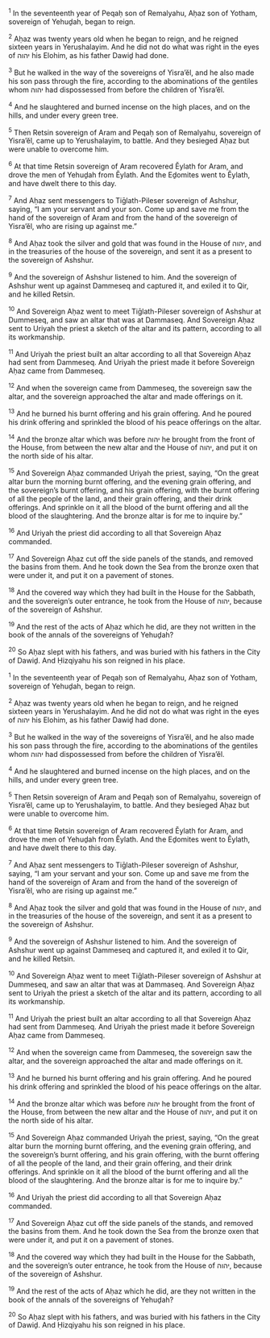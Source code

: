 <sup>1</sup> In the seventeenth year of Peqaḥ son of Remalyahu, Aḥaz son of Yotham, sovereign of Yehuḏah, began to reign.

<sup>2</sup> Aḥaz was twenty years old when he began to reign, and he reigned sixteen years in Yerushalayim. And he did not do what was right in the eyes of יהוה his Elohim, as his father Dawiḏ had done.

<sup>3</sup> But he walked in the way of the sovereigns of Yisra’ĕl, and he also made his son pass through the fire, according to the abominations of the gentiles whom יהוה had dispossessed from before the children of Yisra’ĕl.

<sup>4</sup> And he slaughtered and burned incense on the high places, and on the hills, and under every green tree.

<sup>5</sup> Then Retsin sovereign of Aram and Peqaḥ son of Remalyahu, sovereign of Yisra’ĕl, came up to Yerushalayim, to battle. And they besieged Aḥaz but were unable to overcome him.

<sup>6</sup> At that time Retsin sovereign of Aram recovered Ĕylath for Aram, and drove the men of Yehuḏah from Ĕylath. And the Eḏomites went to Ĕylath, and have dwelt there to this day.

<sup>7</sup> And Aḥaz sent messengers to Tiḡlath-Pileser sovereign of Ashshur, saying, “I am your servant and your son. Come up and save me from the hand of the sovereign of Aram and from the hand of the sovereign of Yisra’ĕl, who are rising up against me.”

<sup>8</sup> And Aḥaz took the silver and gold that was found in the House of יהוה, and in the treasuries of the house of the sovereign, and sent it as a present to the sovereign of Ashshur.

<sup>9</sup> And the sovereign of Ashshur listened to him. And the sovereign of Ashshur went up against Dammeseq and captured it, and exiled it to Qir, and he killed Retsin.

<sup>10</sup> And Sovereign Aḥaz went to meet Tiḡlath-Pileser sovereign of Ashshur at Dummeseq, and saw an altar that was at Dammaseq. And Sovereign Aḥaz sent to Uriyah the priest a sketch of the altar and its pattern, according to all its workmanship.

<sup>11</sup> And Uriyah the priest built an altar according to all that Sovereign Aḥaz had sent from Dammeseq. And Uriyah the priest made it before Sovereign Aḥaz came from Dammeseq.

<sup>12</sup> And when the sovereign came from Dammeseq, the sovereign saw the altar, and the sovereign approached the altar and made offerings on it.

<sup>13</sup> And he burned his burnt offering and his grain offering. And he poured his drink offering and sprinkled the blood of his peace offerings on the altar.

<sup>14</sup> And the bronze altar which was before יהוה he brought from the front of the House, from between the new altar and the House of יהוה, and put it on the north side of his altar.

<sup>15</sup> And Sovereign Aḥaz commanded Uriyah the priest, saying, “On the great altar burn the morning burnt offering, and the evening grain offering, and the sovereign’s burnt offering, and his grain offering, with the burnt offering of all the people of the land, and their grain offering, and their drink offerings. And sprinkle on it all the blood of the burnt offering and all the blood of the slaughtering. And the bronze altar is for me to inquire by.”

<sup>16</sup> And Uriyah the priest did according to all that Sovereign Aḥaz commanded.

<sup>17</sup> And Sovereign Aḥaz cut off the side panels of the stands, and removed the basins from them. And he took down the Sea from the bronze oxen that were under it, and put it on a pavement of stones.

<sup>18</sup> And the covered way which they had built in the House for the Sabbath, and the sovereign’s outer entrance, he took from the House of יהוה, because of the sovereign of Ashshur.

<sup>19</sup> And the rest of the acts of Aḥaz which he did, are they not written in the book of the annals of the sovereigns of Yehuḏah?

<sup>20</sup> So Aḥaz slept with his fathers, and was buried with his fathers in the City of Dawiḏ. And Ḥizqiyahu his son reigned in his place.

<sup>1</sup> In the seventeenth year of Peqaḥ son of Remalyahu, Aḥaz son of Yotham, sovereign of Yehuḏah, began to reign.

<sup>2</sup> Aḥaz was twenty years old when he began to reign, and he reigned sixteen years in Yerushalayim. And he did not do what was right in the eyes of יהוה his Elohim, as his father Dawiḏ had done.

<sup>3</sup> But he walked in the way of the sovereigns of Yisra’ĕl, and he also made his son pass through the fire, according to the abominations of the gentiles whom יהוה had dispossessed from before the children of Yisra’ĕl.

<sup>4</sup> And he slaughtered and burned incense on the high places, and on the hills, and under every green tree.

<sup>5</sup> Then Retsin sovereign of Aram and Peqaḥ son of Remalyahu, sovereign of Yisra’ĕl, came up to Yerushalayim, to battle. And they besieged Aḥaz but were unable to overcome him.

<sup>6</sup> At that time Retsin sovereign of Aram recovered Ĕylath for Aram, and drove the men of Yehuḏah from Ĕylath. And the Eḏomites went to Ĕylath, and have dwelt there to this day.

<sup>7</sup> And Aḥaz sent messengers to Tiḡlath-Pileser sovereign of Ashshur, saying, “I am your servant and your son. Come up and save me from the hand of the sovereign of Aram and from the hand of the sovereign of Yisra’ĕl, who are rising up against me.”

<sup>8</sup> And Aḥaz took the silver and gold that was found in the House of יהוה, and in the treasuries of the house of the sovereign, and sent it as a present to the sovereign of Ashshur.

<sup>9</sup> And the sovereign of Ashshur listened to him. And the sovereign of Ashshur went up against Dammeseq and captured it, and exiled it to Qir, and he killed Retsin.

<sup>10</sup> And Sovereign Aḥaz went to meet Tiḡlath-Pileser sovereign of Ashshur at Dummeseq, and saw an altar that was at Dammaseq. And Sovereign Aḥaz sent to Uriyah the priest a sketch of the altar and its pattern, according to all its workmanship.

<sup>11</sup> And Uriyah the priest built an altar according to all that Sovereign Aḥaz had sent from Dammeseq. And Uriyah the priest made it before Sovereign Aḥaz came from Dammeseq.

<sup>12</sup> And when the sovereign came from Dammeseq, the sovereign saw the altar, and the sovereign approached the altar and made offerings on it.

<sup>13</sup> And he burned his burnt offering and his grain offering. And he poured his drink offering and sprinkled the blood of his peace offerings on the altar.

<sup>14</sup> And the bronze altar which was before יהוה he brought from the front of the House, from between the new altar and the House of יהוה, and put it on the north side of his altar.

<sup>15</sup> And Sovereign Aḥaz commanded Uriyah the priest, saying, “On the great altar burn the morning burnt offering, and the evening grain offering, and the sovereign’s burnt offering, and his grain offering, with the burnt offering of all the people of the land, and their grain offering, and their drink offerings. And sprinkle on it all the blood of the burnt offering and all the blood of the slaughtering. And the bronze altar is for me to inquire by.”

<sup>16</sup> And Uriyah the priest did according to all that Sovereign Aḥaz commanded.

<sup>17</sup> And Sovereign Aḥaz cut off the side panels of the stands, and removed the basins from them. And he took down the Sea from the bronze oxen that were under it, and put it on a pavement of stones.

<sup>18</sup> And the covered way which they had built in the House for the Sabbath, and the sovereign’s outer entrance, he took from the House of יהוה, because of the sovereign of Ashshur.

<sup>19</sup> And the rest of the acts of Aḥaz which he did, are they not written in the book of the annals of the sovereigns of Yehuḏah?

<sup>20</sup> So Aḥaz slept with his fathers, and was buried with his fathers in the City of Dawiḏ. And Ḥizqiyahu his son reigned in his place.

